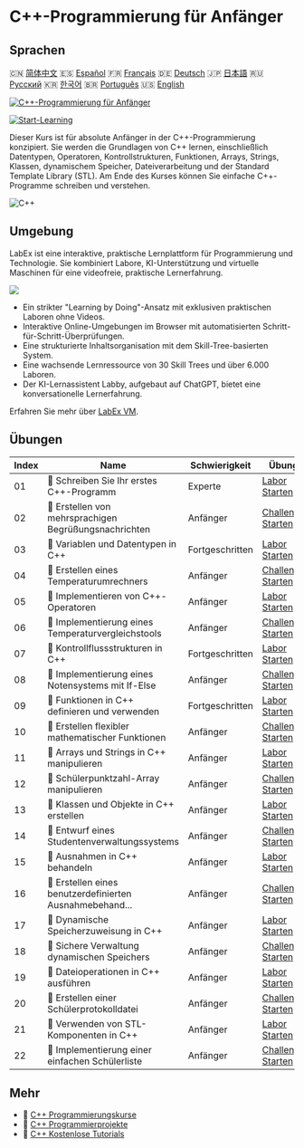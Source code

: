 # C++-Programmierung für Anfänger

## Sprachen

🇨🇳 [简体中文](README_zh.md) 🇪🇸 [Español](README_es.md) 🇫🇷 [Français](README_fr.md) 🇩🇪 [Deutsch](README_de.md) 🇯🇵 [日本語](README_ja.md) 🇷🇺 [Русский](README_ru.md) 🇰🇷 [한국어](README_ko.md) 🇧🇷 [Português](README_pt.md) 🇺🇸 [English](README.md) 

[![C++-Programmierung für Anfänger](https://cover-creator.labex.io/cpp-programming-for-beginners.png?lang=de)](https://labex.io/de/courses/cpp-programming-for-beginners)

[![Start-Learning](https://img.shields.io/badge/Start-Learning-whitesmoke?style=for-the-badge)](https://labex.io/de/courses/cpp-programming-for-beginners)

Dieser Kurs ist für absolute Anfänger in der C++-Programmierung konzipiert. Sie werden die Grundlagen von C++ lernen, einschließlich Datentypen, Operatoren, Kontrollstrukturen, Funktionen, Arrays, Strings, Klassen, dynamischem Speicher, Dateiverarbeitung und der Standard Template Library (STL). Am Ende des Kurses können Sie einfache C++-Programme schreiben und verstehen.

![C++](https://img.shields.io/badge/C++-whitesmoke?style=for-the-badge&logo=c++)


## Umgebung

LabEx ist eine interaktive, praktische Lernplattform für Programmierung und Technologie. Sie kombiniert Labore, KI-Unterstützung und virtuelle Maschinen für eine videofreie, praktische Lernerfahrung.

![](https://tutorial-screenshot.getvm.io/images/vm-1725247253.png)

- Ein strikter "Learning by Doing"-Ansatz mit exklusiven praktischen Laboren ohne Videos.
- Interaktive Online-Umgebungen im Browser mit automatisierten Schritt-für-Schritt-Überprüfungen.
- Eine strukturierte Inhaltsorganisation mit dem Skill-Tree-basierten System.
- Eine wachsende Lernressource von 30 Skill Trees und über 6.000 Laboren.
- Der KI-Lernassistent Labby, aufgebaut auf ChatGPT, bietet eine konversationelle Lernerfahrung.

Erfahren Sie mehr über [LabEx VM](https://support.labex.io/using-labex/virtual-machine).

## Übungen

|   Index | Name                                                     | Schwierigkeit   | Übung                                                                                                                         |
|---------|----------------------------------------------------------|-----------------|-------------------------------------------------------------------------------------------------------------------------------|
|      01 | 📖 Schreiben Sie Ihr erstes C++-Programm                 | Experte         | <a target='_blank' href='https://labex.io/de/tutorials/cpp-write-your-first-c-program-446069'>Labor Starten</a>               |
|      02 | 🎯 Erstellen von mehrsprachigen Begrüßungsnachrichten    | Anfänger        | <a target='_blank' href='https://labex.io/de/tutorials/cpp-craft-multilingual-greeting-messages-446094'>Challenge Starten</a> |
|      03 | 📖 Variablen und Datentypen in C++                       | Fortgeschritten | <a target='_blank' href='https://labex.io/de/tutorials/cpp-variables-and-data-types-in-c-446078'>Labor Starten</a>            |
|      04 | 🎯 Erstellen eines Temperaturumrechners                  | Anfänger        | <a target='_blank' href='https://labex.io/de/tutorials/c-create-a-temperature-converter-446144'>Challenge Starten</a>         |
|      05 | 📖 Implementieren von C++-Operatoren                     | Anfänger        | <a target='_blank' href='https://labex.io/de/tutorials/cpp-implement-c-operators-446084'>Labor Starten</a>                    |
|      06 | 🎯 Implementierung eines Temperaturvergleichstools       | Anfänger        | <a target='_blank' href='https://labex.io/de/tutorials/implement-temperature-comparison-utility-446145'>Challenge Starten</a> |
|      07 | 📖 Kontrollflussstrukturen in C++                        | Fortgeschritten | <a target='_blank' href='https://labex.io/de/tutorials/cpp-control-flow-structures-in-c-446083'>Labor Starten</a>             |
|      08 | 🎯 Implementierung eines Notensystems mit If-Else        | Anfänger        | <a target='_blank' href='https://labex.io/de/tutorials/c-implement-grading-system-with-if-else-446149'>Challenge Starten</a>  |
|      09 | 📖 Funktionen in C++ definieren und verwenden            | Fortgeschritten | <a target='_blank' href='https://labex.io/de/tutorials/cpp-define-and-use-functions-in-c-446080'>Labor Starten</a>            |
|      10 | 🎯 Erstellen flexibler mathematischer Funktionen         | Anfänger        | <a target='_blank' href='https://labex.io/de/tutorials/c-create-flexible-math-functions-446161'>Challenge Starten</a>         |
|      11 | 📖 Arrays und Strings in C++ manipulieren                | Anfänger        | <a target='_blank' href='https://labex.io/de/tutorials/cpp-manipulate-arrays-and-strings-in-c-446085'>Labor Starten</a>       |
|      12 | 🎯 Schülerpunktzahl-Array manipulieren                   | Anfänger        | <a target='_blank' href='https://labex.io/de/tutorials/c-manipulate-student-scores-array-446194'>Challenge Starten</a>        |
|      13 | 📖 Klassen und Objekte in C++ erstellen                  | Anfänger        | <a target='_blank' href='https://labex.io/de/tutorials/cpp-create-classes-and-objects-in-c-446079'>Labor Starten</a>          |
|      14 | 🎯 Entwurf eines Studentenverwaltungssystems             | Anfänger        | <a target='_blank' href='https://labex.io/de/tutorials/cpp-design-a-student-management-system-446288'>Challenge Starten</a>   |
|      15 | 📖 Ausnahmen in C++ behandeln                            | Anfänger        | <a target='_blank' href='https://labex.io/de/tutorials/cpp-handle-exceptions-in-c-446082'>Labor Starten</a>                   |
|      16 | 🎯 Erstellen eines benutzerdefinierten Ausnahmebehand... | Anfänger        | <a target='_blank' href='https://labex.io/de/tutorials/cpp-create-a-custom-exception-handler-446292'>Challenge Starten</a>    |
|      17 | 📖 Dynamische Speicherzuweisung in C++                   | Anfänger        | <a target='_blank' href='https://labex.io/de/tutorials/cpp-dynamic-memory-allocation-in-c-446081'>Labor Starten</a>           |
|      18 | 🎯 Sichere Verwaltung dynamischen Speichers              | Anfänger        | <a target='_blank' href='https://labex.io/de/tutorials/cpp-manage-dynamic-memory-safely-446299'>Challenge Starten</a>         |
|      19 | 📖 Dateioperationen in C++ ausführen                     | Anfänger        | <a target='_blank' href='https://labex.io/de/tutorials/cpp-perform-file-operations-in-c-446086'>Labor Starten</a>             |
|      20 | 🎯 Erstellen einer Schülerprotokolldatei                 | Anfänger        | <a target='_blank' href='https://labex.io/de/tutorials/cpp-create-a-student-log-file-446297'>Challenge Starten</a>            |
|      21 | 📖 Verwenden von STL-Komponenten in C++                  | Anfänger        | <a target='_blank' href='https://labex.io/de/tutorials/cpp-use-stl-components-in-c-446087'>Labor Starten</a>                  |
|      22 | 🎯 Implementierung einer einfachen Schülerliste          | Anfänger        | <a target='_blank' href='https://labex.io/de/tutorials/cpp-implement-a-simple-student-roster-446298'>Challenge Starten</a>    |

## Mehr

- 🔗 [C++ Programmierungskurse](https://github.com/labex-labs/awesome-programming-courses)
- 🔗 [C++ Programmierprojekte](https://github.com/labex-labs/awesome-programming-projects)
- 🔗 [C++ Kostenlose Tutorials](https://github.com/labex-labs/cpp-free-tutorials)

